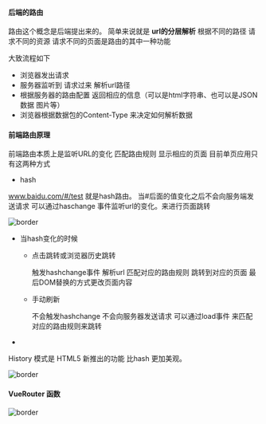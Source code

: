 #### 后端的路由

路由这个概念是后端提出来的。 简单来说就是 **url的分层解析** 根据不同的路径 请求不同的资源 请求不同的页面是路由的其中一种功能

大致流程如下

* 浏览器发出请求
* 服务器监听到 请求过来 解析url路径
* 根据服务器的路由配置 返回相应的信息（可以是html字符串、也可以是JSON数据 图片等）
* 浏览器根据数据包的Content-Type 来决定如何解析数据



#### 前端路由原理

前端路由本质上是监听URL的变化 匹配路由规则 显示相应的页面 目前单页应用只有这两种方式

* hash

www.baidu.com/#/test 就是hash路由。 当#后面的值变化之后不会向服务端发送请求 可以通过haschange 事件监听url的变化。来进行页面跳转

![border](https://user-gold-cdn.xitu.io/2018/7/11/164888109d57995f?imageView2)



* 当hash变化的时候

  * 点击跳转或浏览器历史跳转

    触发hashchange事件 解析url 匹配对应的路由规则 跳转到对应的页面 最后DOM替换的方式更改页面内容

  * 手动刷新

    不会触发hashchange 不会向服务器发送请求 可以通过load事件 来匹配对应的路由规则来跳转

* 



History 模式是 HTML5 新推出的功能 比hash 更加美观。

![border](https://user-gold-cdn.xitu.io/2018/7/11/164888478584a217?imageView2)









#### VueRouter 函数

![border](https://user-gold-cdn.xitu.io/2018/7/27/164da511aeec01c9?imageslim)



